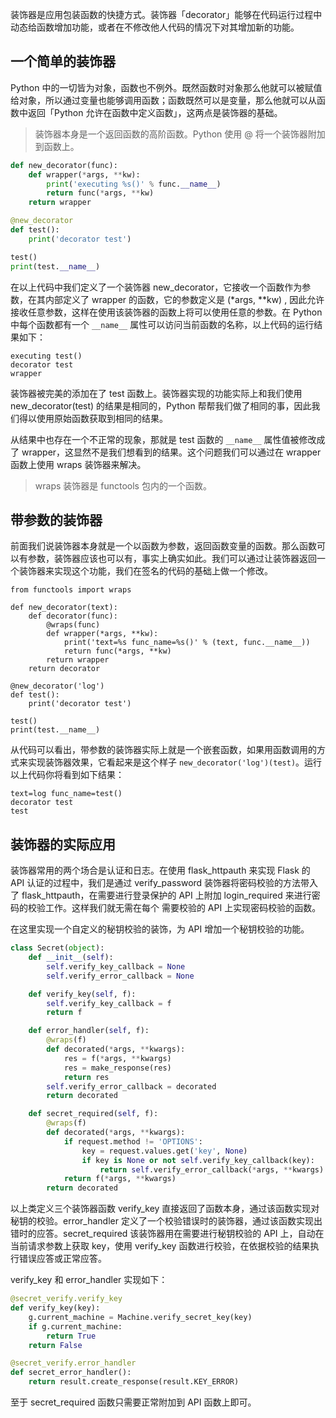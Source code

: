 装饰器是应用包装函数的快捷方式。装饰器「decorator」能够在代码运行过程中动态给函数增加功能，或者在不修改他人代码的情况下对其增加新的功能。

## 一个简单的装饰器

Python 中的一切皆为对象，函数也不例外。既然函数时对象那么他就可以被赋值给对象，所以通过变量也能够调用函数；函数既然可以是变量，那么他就可以从函数中返回「Python 允许在函数中定义函数」，这两点是装饰器的基础。
> 装饰器本身是一个返回函数的高阶函数。Python 使用 @ 将一个装饰器附加到函数上。

```python
def new_decorator(func):
    def wrapper(*args, **kw):
        print('executing %s()' % func.__name__)
        return func(*args, **kw)
    return wrapper

@new_decorator
def test():
    print('decorator test')

test()
print(test.__name__)
```
在以上代码中我们定义了一个装饰器 new_decorator，它接收一个函数作为参数，在其内部定义了 wrapper 的函数，它的参数定义是 (*args, **kw) , 因此允许接收任意参数，这样在使用该装饰器的函数上将可以使用任意的参数。在 Python 中每个函数都有一个 ```__name__``` 属性可以访问当前函数的名称，以上代码的运行结果如下：
```shell
executing test()
decorator test
wrapper
```
装饰器被完美的添加在了 test 函数上。装饰器实现的功能实际上和我们使用 new_decorator(test) 的结果是相同的，Python 帮帮我们做了相同的事，因此我们得以使用原始函数获取到相同的结果。

从结果中也存在一个不正常的现象，那就是 test 函数的 ```__name__``` 属性值被修改成了 wrapper，这显然不是我们想看到的结果。这个问题我们可以通过在 wrapper 函数上使用 wraps 装饰器来解决。
> wraps 装饰器是 functools 包内的一个函数。

## 带参数的装饰器
前面我们说装饰器本身就是一个以函数为参数，返回函数变量的函数。那么函数可以有参数，装饰器应该也可以有，事实上确实如此。我们可以通过让装饰器返回一个装饰器来实现这个功能，我们在签名的代码的基础上做一个修改。
```
from functools import wraps

def new_decorator(text):
    def decorator(func):
        @wraps(func)
        def wrapper(*args, **kw):
            print('text=%s func_name=%s()' % (text, func.__name__))
            return func(*args, **kw)
        return wrapper
    return decorator

@new_decorator('log')
def test():
    print('decorator test')

test()
print(test.__name__)
```
从代码可以看出，带参数的装饰器实际上就是一个嵌套函数，如果用函数调用的方式来实现装饰器效果，它看起来是这个样子 ```new_decorator('log')(test)```。运行以上代码你将看到如下结果：
```shell
text=log func_name=test()
decorator test
test
```

## 装饰器的实际应用
装饰器常用的两个场合是认证和日志。在使用 flask_httpauth 来实现 Flask 的 API 认证的过程中，我们是通过 verify_password 装饰器将密码校验的方法带入了 flask_httpauth，在需要进行登录保护的 API 上附加 login_required 来进行密码的校验工作。这样我们就无需在每个 需要校验的 API 上实现密码校验的函数。

在这里实现一个自定义的秘钥校验的装饰，为 API 增加一个秘钥校验的功能。
```python
class Secret(object):
    def __init__(self):
        self.verify_key_callback = None
        self.verify_error_callback = None

    def verify_key(self, f):
        self.verify_key_callback = f
        return f

    def error_handler(self, f):
        @wraps(f)
        def decorated(*args, **kwargs):
            res = f(*args, **kwargs)
            res = make_response(res)
            return res
        self.verify_error_callback = decorated
        return decorated

    def secret_required(self, f):
        @wraps(f)
        def decorated(*args, **kwargs):
            if request.method != 'OPTIONS':
                key = request.values.get('key', None)
                if key is None or not self.verify_key_callback(key):
                    return self.verify_error_callback(*args, **kwargs)
            return f(*args, **kwargs)
        return decorated
```
以上类定义三个装饰器函数 verify_key 直接返回了函数本身，通过该函数实现对秘钥的校验。error_handler 定义了一个校验错误时的装饰器，通过该函数实现出错时的应答。secret_required 该装饰器用在需要进行秘钥校验的 API 上，自动在当前请求参数上获取 key，使用 verify_key 函数进行校验，在依据校验的结果执行错误应答或正常应答。

verify_key 和 error_handler 实现如下：
```python
@secret_verify.verify_key
def verify_key(key):
    g.current_machine = Machine.verify_secret_key(key)
    if g.current_machine:
        return True
    return False

@secret_verify.error_handler
def secret_error_handler():
    return result.create_response(result.KEY_ERROR)
```
至于 secret_required 函数只需要正常附加到 API 函数上即可。
